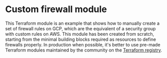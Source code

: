 # Custom firewall module

This Terraform module is an example that shows how to manually create a set of firewall rules on GCP, which are the equivalent of a security group with custom rules on AWS. This module has been created from scratch, starting from the minimal building blocks required as resources to define firewalls properly. In production when possible, it's better to use pre-made Terraform modules maintained by the community on the [Terraform registry](https://registry.terraform.io/).
